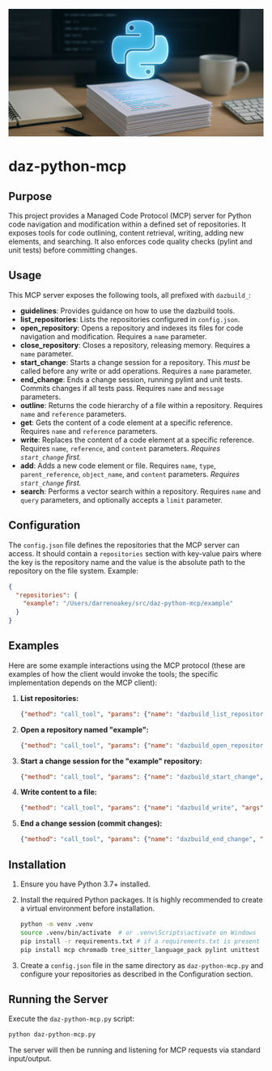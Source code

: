 ![](banner.jpg)

# daz-python-mcp

## Purpose

This project provides a Managed Code Protocol (MCP) server for Python code navigation and modification within a defined set of repositories. It exposes tools for code outlining, content retrieval, writing, adding new elements, and searching. It also enforces code quality checks (pylint and unit tests) before committing changes.

## Usage

This MCP server exposes the following tools, all prefixed with `dazbuild_`:

*   **guidelines**:  Provides guidance on how to use the dazbuild tools.
*   **list_repositories**: Lists the repositories configured in `config.json`.
*   **open_repository**: Opens a repository and indexes its files for code navigation and modification. Requires a `name` parameter.
*   **close_repository**: Closes a repository, releasing memory.  Requires a `name` parameter.
*   **start_change**: Starts a change session for a repository. This *must* be called before any write or add operations. Requires a `name` parameter.
*   **end_change**: Ends a change session, running pylint and unit tests.  Commits changes if all tests pass. Requires `name` and `message` parameters.
*   **outline**: Returns the code hierarchy of a file within a repository. Requires `name` and `reference` parameters.
*   **get**: Gets the content of a code element at a specific reference. Requires `name` and `reference` parameters.
*   **write**: Replaces the content of a code element at a specific reference. Requires `name`, `reference`, and `content` parameters. *Requires `start_change` first.*
*   **add**: Adds a new code element or file. Requires `name`, `type`, `parent_reference`, `object_name`, and `content` parameters. *Requires `start_change` first.*
*   **search**: Performs a vector search within a repository. Requires `name` and `query` parameters, and optionally accepts a `limit` parameter.

## Configuration

The `config.json` file defines the repositories that the MCP server can access.  It should contain a `repositories` section with key-value pairs where the key is the repository name and the value is the absolute path to the repository on the file system.  Example:

```json
{
  "repositories": {
    "example": "/Users/darrenoakey/src/daz-python-mcp/example"
  }
}
```

## Examples

Here are some example interactions using the MCP protocol (these are examples of how the client would invoke the tools; the specific implementation depends on the MCP client):

1.  **List repositories:**

    ```json
    {"method": "call_tool", "params": {"name": "dazbuild_list_repositories", "args": {}}}
    ```

2.  **Open a repository named "example":**

    ```json
    {"method": "call_tool", "params": {"name": "dazbuild_open_repository", "args": {"name": "example"}}}
    ```

3.  **Start a change session for the "example" repository:**

    ```json
    {"method": "call_tool", "params": {"name": "dazbuild_start_change", "args": {"name": "example"}}}
    ```

4.  **Write content to a file:**

    ```json
    {"method": "call_tool", "params": {"name": "dazbuild_write", "args": {"name": "example", "reference": "myfile.py", "content": "print(\"Hello, world!\")"}}}
    ```

5.  **End a change session (commit changes):**

    ```json
    {"method": "call_tool", "params": {"name": "dazbuild_end_change", "args": {"name": "example", "message": "Update myfile.py"}}}
    ```

## Installation

1.  Ensure you have Python 3.7+ installed.
2.  Install the required Python packages. It is highly recommended to create a virtual environment before installation.

    ```bash
    python -m venv .venv
    source .venv/bin/activate  # or .venv\Scripts\activate on Windows
    pip install -r requirements.txt # if a requirements.txt is present
    pip install mcp chromadb tree_sitter_language_pack pylint unittest # if no requirements.txt is present, install individually
    ```
3.  Create a `config.json` file in the same directory as `daz-python-mcp.py` and configure your repositories as described in the Configuration section.

## Running the Server

Execute the `daz-python-mcp.py` script:

```bash
python daz-python-mcp.py
```

The server will then be running and listening for MCP requests via standard input/output.
